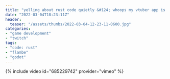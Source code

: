 ```yaml
---
title: "yelling about rust code quietly &#124; whoops my vtuber app is broken &#124; surprise face reveal"
date: "2022-03-04T18:23:11Z"
header:
  teaser: "/assets/thumbs/2022-03-04-12-23-11-0600.jpg"
categories:
- "game development"
- "twitch"
tags:
- "code: rust"
- "flambe"
- "godot"
---
```

{% include video id="685229742" provider="vimeo" %}
